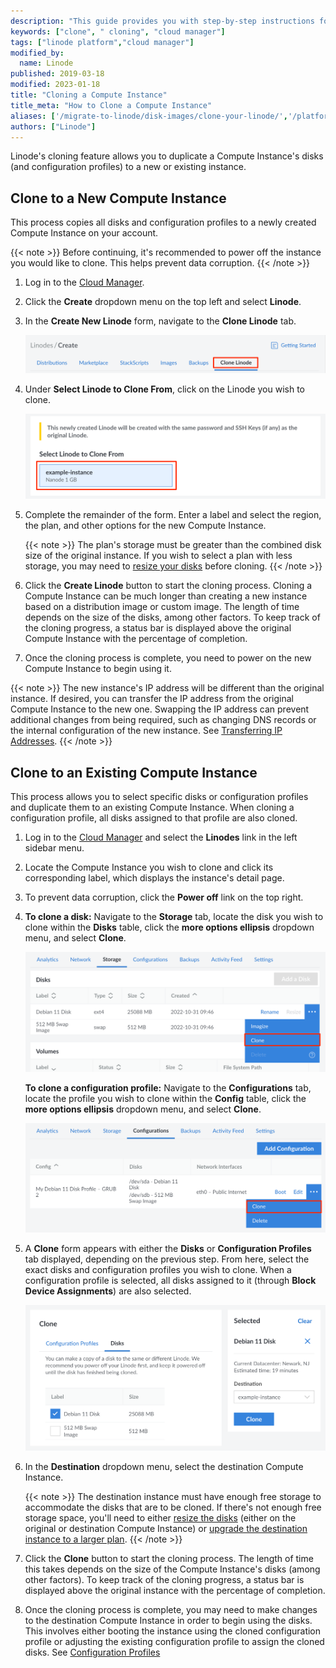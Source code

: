 ```yaml
---
description: "This guide provides you with step-by-step instructions for making additional copies of your Compute Instance."
keywords: ["clone", " cloning", "cloud manager"]
tags: ["linode platform","cloud manager"]
modified_by:
  name: Linode
published: 2019-03-18
modified: 2023-01-18
title: "Cloning a Compute Instance"
title_meta: "How to Clone a Compute Instance"
aliases: ['/migrate-to-linode/disk-images/clone-your-linode/','/platform/disk-images/clone-your-linode/','/platform/disk-images/clone-your-linode-classic-manager/','/guides/clone-your-linode/']
authors: ["Linode"]
---
```


Linode's cloning feature allows you to duplicate a Compute Instance's disks (and configuration profiles) to a new or existing instance.

## Clone to a New Compute Instance

This process copies all disks and configuration profiles to a newly created Compute Instance on your account.

{{< note >}}
Before continuing, it's recommended to power off the instance you would like to clone. This helps prevent data corruption.
{{< /note >}}

1. Log in to the [Cloud Manager](https://cloud.linode.com).

1. Click the **Create** dropdown menu on the top left and select **Linode**.

1. In the **Create New Linode** form, navigate to the **Clone Linode** tab.

    ![Screenshot of the Clone Linode tab.](clone-instance-tab.png)

1. Under **Select Linode to Clone From**, click on the Linode you wish to clone.

    ![Screenshot showing the Compute Instance selection area of the Clone Linode workflow.](clone-select-instance.png)

1. Complete the remainder of the form. Enter a label and select the region, the plan, and other options for the new Compute Instance.

    {{< note >}}
    The plan's storage must be greater than the combined disk size of the original instance. If you wish to select a plan with less storage, you may need to [resize your disks](/docs/products/compute/compute-instances/guides/disks-and-storage/) before cloning.
    {{< /note >}}

1. Click the **Create Linode** button to start the cloning process. Cloning a Compute Instance can be much longer than creating a new instance based on a distribution image or custom image. The length of time depends on the size of the disks, among other factors. To keep track of the cloning progress, a status bar is displayed above the original Compute Instance with the percentage of completion.

1. Once the cloning process is complete, you need to power on the new Compute Instance to begin using it.

{{< note >}}
The new instance's IP address will be different than the original instance. If desired, you can transfer the IP address from the original Compute Instance to the new one. Swapping the IP address can prevent additional changes from being required, such as changing DNS records or the internal configuration of the new instance. See [Transferring IP Addresses](/docs/products/compute/compute-instances/guides/manage-ip-addresses/#transferring-ip-addresses).
{{< /note >}}

## Clone to an Existing Compute Instance

This process allows you to select specific disks or configuration profiles and duplicate them to an existing Compute Instance. When cloning a configuration profile, all disks assigned to that profile are also cloned.

1. Log in to the [Cloud Manager](https://cloud.linode.com) and select the **Linodes** link in the left sidebar menu.

1. Locate the Compute Instance you wish to clone and click its corresponding label, which displays the instance's detail page.

1. To prevent data corruption, click the **Power off** link on the top right.

1. **To clone a disk:** Navigate to the **Storage** tab, locate the disk you wish to clone within the **Disks** table, click the **more options ellipsis** dropdown menu, and select **Clone**.

    ![Screenshot of the Storage tab](disk-menu-clone.png)

    **To clone a configuration profile:** Navigate to the **Configurations** tab, locate the profile you wish to clone within the **Config** table, click the **more options ellipsis** dropdown menu, and select **Clone**.

    ![Screenshot of the Configurations tab](configuration-profile-menu-clone.png)

1. A **Clone** form appears with either the **Disks** or **Configuration Profiles** tab displayed, depending on the previous step. From here, select the exact disks and configuration profiles you wish to clone. When a configuration profile is selected, all disks assigned to it (through **Block Device Assignments**) are also selected.

    ![The Clone form in the Cloud Manager](clone-disk.png)

1. In the **Destination** dropdown menu, select the destination Compute Instance.

    {{< note >}}
    The destination instance must have enough free storage to accommodate the disks that are to be cloned. If there's not enough free storage space, you'll need to either [resize the disks](/docs/products/compute/compute-instances/guides/disks-and-storage/) (either on the original or destination Compute Instance) or [upgrade the destination instance to a larger plan](/docs/products/compute/compute-instances/guides/resize/).
    {{< /note >}}

1. Click the **Clone** button to start the cloning process. The length of time this takes depends on the size of the Compute Instance's disks (among other factors). To keep track of the cloning progress, a status bar is displayed above the original instance with the percentage of completion.

1. Once the cloning process is complete, you may need to make changes to the destination Compute Instance in order to begin using the disks. This involves either booting the instance using the cloned configuration profile or adjusting the existing configuration profile to assign the cloned disks. See [Configuration Profiles](/docs/products/compute/compute-instances/guides/configuration-profiles/)